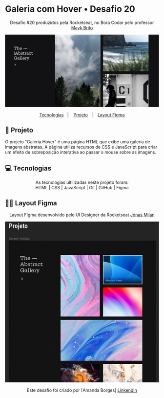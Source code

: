 # Galeria com Hover • Desafio 20

<p align="center"> Desafio #20 produzidos pela Rocketseat, no Bora Codar pelo professor <a href="https://github.com/maykbrito" target="_blank">Mayk Brito</a></p>

![Imagem do Projeto](https://raw.githubusercontent.com/amandadecassiaborges/GaleriaHover/main/ImagemProjeto.png)

<p align="center">
  <a href="#-projeto">Tecnologias</a>&nbsp;&nbsp;&nbsp;|&nbsp;&nbsp;&nbsp;
  <a href="#-tecnologias">Projeto</a>&nbsp;&nbsp;&nbsp;|&nbsp;&nbsp;&nbsp;
  <a href="#-layout">Layout Figma</a>
</p>

## 🤍 Projeto
O projeto "Galeria Hover" é uma página HTML que exibe uma galeria de imagens abstratas. A página utiliza recursos de CSS e JavaScript para criar um efeito de sobreposição interativa ao passar o mouse sobre as imagens.

## 💻 Tecnologias
<p align="center"> As tecnologias ultilizadas neste projeto foram: 
<br>
HTML | CSS | JavaScript | Git | GitHub | Figma
  </p>

## 👩‍💻 Layout Figma
<p align="center"> Layout Figma desenvolvido pelo UI Designer da Rocketseat <a href="https://jonasmilan.cc/" target="_blank">Jonas Milan</a></p>
<p align="center">
  <img src="https://raw.githubusercontent.com/amandadecassiaborges/GaleriaHover/main/ImagemFigma.png" alt="Imagem do Figma">
</p>


<p align="center"> Este desafio foi criado por [Amanda Borges] <a href="https://www.linkedin.com/in/amandadecassiaborges/" target="_blank">LinkendIn</a> </p>
